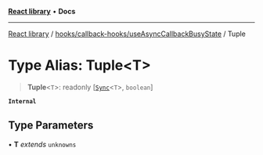 [**React library**](../../../../index.md) • **Docs**

***

[React library](../../../../modules.md) / [hooks/callback-hooks/useAsyncCallbackBusyState](../index.md) / Tuple

# Type Alias: Tuple\<T\>

> **Tuple**\<`T`\>: readonly [[`Sync`](../interfaces/Sync.md)\<`T`\>, `boolean`]

**`Internal`**

## Type Parameters

• **T** *extends* `unknowns`

